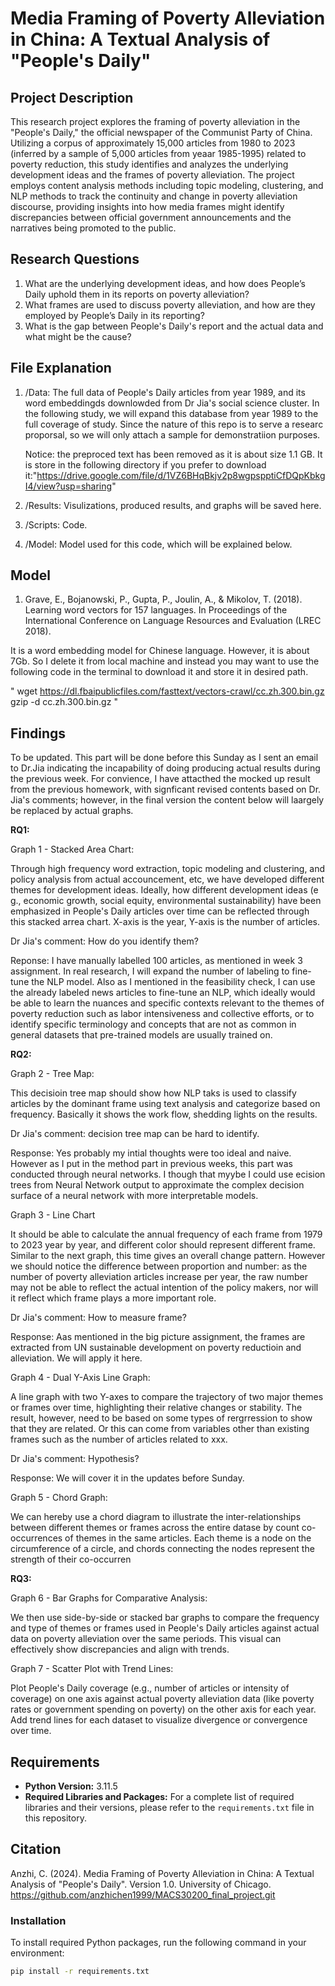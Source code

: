 # Media Framing of Poverty Alleviation in China: A Textual Analysis of "People's Daily"

## Project Description

This research project explores the framing of poverty alleviation in the "People's Daily," the official newspaper of the Communist Party of China. Utilizing a corpus of approximately 15,000 articles from 1980 to 2023 (inferred by a sample of 5,000 articles from yeaar 1985-1995) related to poverty reduction, this study identifies and analyzes the underlying development ideas and the frames of poverty alleviation. The project employs content analysis methods including topic modeling, clustering, and NLP methods to track the continuity and change in poverty alleviation discourse, providing insights into how media frames might identify discrepancies between official government announcements and the narratives being promoted to the public.

## Research Questions

1. What are the underlying development ideas, and how does People’s Daily uphold them in its reports on poverty alleviation?
2. What frames are used to discuss poverty alleviation, and how are they employed by People’s Daily in its reporting?
3. What is the gap between People's Daily's report and the actual data and what might be the cause?

## File Explanation

1. /Data: The full data of People's Daily articles from year 1989, and its word embeddingds downlowded from Dr Jia's social science cluster. In the following study, we will expand this database from year 1989 to the full coverage of study. Since the nature of this repo is to serve a researc proporsal, so we will only attach a sample for demonstratiion purposes.

    Notice: the preproced text has been removed as it is about size 1.1 GB. It is store in the following directory if you prefer to download it:"https://drive.google.com/file/d/1VZ6BHqBkjv2p8wgpspptiCfDQpKbkgI4/view?usp=sharing"

2. /Results: Visulizations, produced results, and graphs will be saved here.
3. /Scripts: Code.
4. /Model: Model used for this code, which will be explained below.

## Model

1. Grave, E., Bojanowski, P., Gupta, P., Joulin, A., & Mikolov, T. (2018). Learning word vectors for 157 languages. In Proceedings of the International Conference on Language Resources and Evaluation (LREC 2018).

It is a word embedding model for Chinese language. However, it is about 7Gb. So I delete it from local machine and instead you may want to use the following code in the terminal to download it and store it in desired path.

"
wget https://dl.fbaipublicfiles.com/fasttext/vectors-crawl/cc.zh.300.bin.gz
gzip -d cc.zh.300.bin.gz
"


## Findings

To be updated. This part will be done before this Sunday as I sent an email to Dr.Jia indicating the incapability of doing producing actual results during the previous week. For convience, I have attacthed the mocked up result from the previous homework, with signficant revised contents based on Dr. Jia's comments; however, in the final version the content below will laargely be replaced by actual graphs.

**RQ1:**

Graph 1 - Stacked Area Chart: 

Through high frequency word extraction, topic modeling and clustering, and policy analysis from actual accouncement, etc, we have developed different themes for development ideas. Ideally, how different development ideas (e g., economic growth, social equity, environmental sustainability) have been emphasized in People's Daily articles over time can be reflected through this stacked arrea chart. X-axis is the year, Y-axis is the number of articles.

Dr Jia's comment: How do you identify them? 

Reponse: I have manually labelled 100 articles, as mentioned in week 3 assignment. In real research, I will expand the number of labeling to fine-tune the NLP model. Also as I mentioned in the feasibility check, I can use the already labeled news articles to fine-tune an NLP, which ideally would be able to learn the nuances and specific contexts relevant to the themes of poverty reduction such as labor intensiveness and collective efforts, or to identify specific terminology and concepts that are not as common in general datasets that pre-trained models are usually trained on.

**RQ2:**

Graph 2 - Tree Map:

This decisioin tree map should show how NLP taks is used to classify articles by the dominant frame using text analysis and categorize based on frequency. Basically it shows the work flow, shedding lights on the results.

Dr Jia's comment: decision tree map can be hard to identify.

Response: Yes probably my intial thoughts were too ideal and naive. However as I put in the method part in previous weeks, this part was conducted through neural networks. I though that myybe I could use ecision trees from Neural Network output to approximate the complex decision surface of a neural network with more interpretable models. 

Graph 3 - Line Chart

It should be able to calculate the annual frequency of each frame from 1979 to 2023 year by year, and different color should represent different frame. Similar to the next graph, this time gives an overall change pattern. However we should notice the difference between proportion and number: as the number of poverty alleviation articles increase per year, the raw number may not be able to reflect the actual intention of the policy makers, nor will it reflect which frame plays a more important role.

Dr Jia's comment: How to measure frame?

Response: Aas mentioned in the big picture assignment, the frames are extracted from UN sustainable development on poverty reductioin and alleviation. We will apply it here.

Graph 4 - Dual Y-Axis Line Graph:

A line graph with two Y-axes to compare the trajectory of two major themes or frames over
time, highlighting their relative changes or stability. The result, however, need to be based on
some types of rergrression to show that they are related. Or this can come from variables
other than existing frames such as the number of articles related to xxx.

Dr Jia's comment: Hypothesis?

Response: We will cover it in the updates before Sunday.

Graph 5 - Chord Graph:

We can hereby use a chord diagram to illustrate the inter-relationships between different
themes or frames across the entire datase by count co-occurrences of themes in the same
articles. Each theme is a node on the circumference of a circle, and chords connecting the
nodes represent the strength of their co-occurren

**RQ3:**

Graph 6 - Bar Graphs for Comparative Analysis:

We then use side-by-side or stacked bar graphs to compare the frequency and type of themes or frames used in People's Daily articles against actual data on poverty alleviation over the same periods. This visual can effectively show discrepancies and align with trends.

Graph 7 - Scatter Plot with Trend Lines:

Plot People's Daily coverage (e.g., number of articles or intensity of coverage) on one axis against actual poverty alleviation data (like poverty rates or government spending on poverty) on the other axis for each year. Add trend lines for each dataset to visualize divergence or convergence over time.

## Requirements

- **Python Version:** 3.11.5
- **Required Libraries and Packages:** For a complete list of required libraries and their versions, please refer to the `requirements.txt` file in this repository.

## Citation

Anzhi, C. (2024). Media Framing of Poverty Alleviation in China: A Textual Analysis of "People's Daily". Version 1.0. University of Chicago. https://github.com/anzhichen1999/MACS30200_final_project.git

### Installation

To install required Python packages, run the following command in your environment:

```bash
pip install -r requirements.txt



